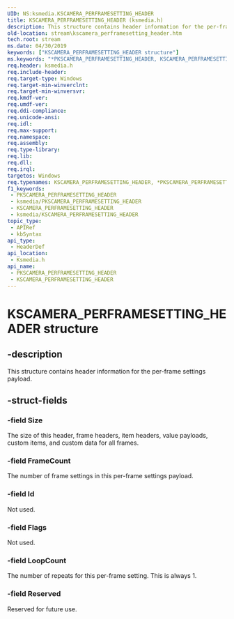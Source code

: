 ```yaml
---
UID: NS:ksmedia.KSCAMERA_PERFRAMESETTING_HEADER
title: KSCAMERA_PERFRAMESETTING_HEADER (ksmedia.h)
description: This structure contains header information for the per-frame settings payload.
old-location: stream\kscamera_perframesetting_header.htm
tech.root: stream
ms.date: 04/30/2019
keywords: ["KSCAMERA_PERFRAMESETTING_HEADER structure"]
ms.keywords: "*PKSCAMERA_PERFRAMESETTING_HEADER, KSCAMERA_PERFRAMESETTING_HEADER, KSCAMERA_PERFRAMESETTING_HEADER structure [Streaming Media Devices], PKSCAMERA_PERFRAMESETTING_HEADER, PKSCAMERA_PERFRAMESETTING_HEADER structure pointer [Streaming Media Devices], ksmedia/KSCAMERA_PERFRAMESETTING_HEADER, ksmedia/PKSCAMERA_PERFRAMESETTING_HEADER, stream.kscamera_perframesetting_header"
req.header: ksmedia.h
req.include-header: 
req.target-type: Windows
req.target-min-winverclnt: 
req.target-min-winversvr: 
req.kmdf-ver: 
req.umdf-ver: 
req.ddi-compliance: 
req.unicode-ansi: 
req.idl: 
req.max-support: 
req.namespace: 
req.assembly: 
req.type-library: 
req.lib: 
req.dll: 
req.irql: 
targetos: Windows
req.typenames: KSCAMERA_PERFRAMESETTING_HEADER, *PKSCAMERA_PERFRAMESETTING_HEADER
f1_keywords:
 - PKSCAMERA_PERFRAMESETTING_HEADER
 - ksmedia/PKSCAMERA_PERFRAMESETTING_HEADER
 - KSCAMERA_PERFRAMESETTING_HEADER
 - ksmedia/KSCAMERA_PERFRAMESETTING_HEADER
topic_type:
 - APIRef
 - kbSyntax
api_type:
 - HeaderDef
api_location:
 - Ksmedia.h
api_name:
 - PKSCAMERA_PERFRAMESETTING_HEADER
 - KSCAMERA_PERFRAMESETTING_HEADER
---
```


# KSCAMERA_PERFRAMESETTING_HEADER structure


## -description

This structure contains header information for the per-frame settings payload.

## -struct-fields

### -field Size

The size of this header, frame headers, item headers, value payloads, custom items, and custom data for all frames.

### -field FrameCount

The number of frame settings in this per-frame settings payload.

### -field Id

Not used.

### -field Flags

Not used.

### -field LoopCount

The number of repeats for this per-frame setting. This is always 1.

### -field Reserved

Reserved for future use.

